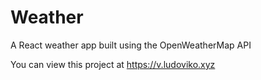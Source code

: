 # Weather
A React weather app built using the OpenWeatherMap API

You can view this project at https://v.ludoviko.xyz
